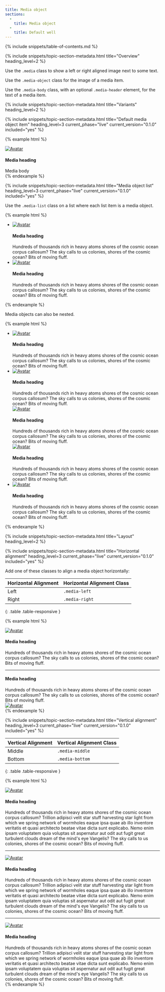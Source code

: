 ```yaml
---
title: Media object
sections:
  -
    title: Media object
  -
    title: Default well
---
```


{% include snippets/table-of-contents.md %}

{% include snippets/topic-section-metadata.html
  title="Overview"
  heading_level=2
%}

Use the `.media` class to show a left or right aligned image next to some text.

Use the `.media-object` class for the image of a media item.

Use the `.media-body` class, with an optional `.media-header` element, for the text of a media item.

{% include snippets/topic-section-metadata.html
  title="Variants"
  heading_level=2
%}

{% include snippets/topic-section-metadata.html
  title="Default media object item"
  heading_level=3
  current_phase="live"
  current_version="0.1.0"
  included="yes"
%}

{% example html %}
<div class="media">
  <div class="media-left">
    <a href="#"><img class="media-object" src="https://placeholdit.imgix.net/~text?txtsize=15&txt=Avatar&w=64&h=64" alt="Avatar"></a>
  </div>
  <div class="media-body">
    <h4 class="media-heading">Media heading</h4>
    Media body
  </div>
</div>
{% endexample %}

{% include snippets/topic-section-metadata.html
  title="Media object list"
  heading_level=3
  current_phase="live"
  current_version="0.1.0"
  included="yes"
%}

Use the `.media-list` class on a list where each list item is a media object.

{% example html %}
<ul class="media-list">
  <li class="media">
    <div class="media-left">
      <a href="#"><img class="media-object" src="https://placeholdit.imgix.net/~text?txtsize=15&txt=Avatar&w=64&h=64" alt="Avatar"></a>
    </div>
    <div class="media-body">
      <h4 class="media-heading">Media heading</h4>
      Hundreds of thousands rich in heavy atoms shores of the cosmic ocean corpus callosum?
      The sky calls to us colonies, shores of the cosmic ocean? Bits of moving fluff.
    </div>
  </li>
  <li class="media">
    <div class="media-left">
      <a href="#"><img class="media-object" src="https://placeholdit.imgix.net/~text?txtsize=15&txt=Avatar&w=64&h=64" alt="Avatar"></a>
    </div>
    <div class="media-body">
      <h4 class="media-heading">Media heading</h4>
      Hundreds of thousands rich in heavy atoms shores of the cosmic ocean corpus callosum?
      The sky calls to us colonies, shores of the cosmic ocean? Bits of moving fluff.
    </div>
  </li>
</ul>
{% endexample %}

Media objects can also be nested.

{% example html %}
<ul class="media-list">
  <li class="media">
    <div class="media-left">
      <a href="#"><img class="media-object" src="https://placeholdit.imgix.net/~text?txtsize=15&txt=Avatar&w=64&h=64" alt="Avatar"></a>
    </div>
    <div class="media-body">
      <h4 class="media-heading">Media heading</h4>
      Hundreds of thousands rich in heavy atoms shores of the cosmic ocean corpus callosum?
      The sky calls to us colonies, shores of the cosmic ocean? Bits of moving fluff.
    </div>
  </li>
  <li class="media">
    <div class="media-left">
      <a href="#"><img class="media-object" src="https://placeholdit.imgix.net/~text?txtsize=15&txt=Avatar&w=64&h=64" alt="Avatar"></a>
    </div>
    <div class="media-body">
      <h4 class="media-heading">Media heading</h4>
      Hundreds of thousands rich in heavy atoms shores of the cosmic ocean corpus callosum?
      The sky calls to us colonies, shores of the cosmic ocean? Bits of moving fluff.
      <!-- Nested media object -->
      <div class="media">
        <div class="media-left">
          <a href="#"><img class="media-object" src="https://placeholdit.imgix.net/~text?txtsize=15&txt=Avatar&w=64&h=64" alt="Avatar"></a>
        </div>
        <!-- Nested media object -->
        <div class="media-body">
          <h4 class="media-heading">Media heading</h4>
          Hundreds of thousands rich in heavy atoms shores of the cosmic ocean corpus callosum?
          The sky calls to us colonies, shores of the cosmic ocean? Bits of moving fluff.
          <div class="media">
            <div class="media-left">
              <a href="#"><img class="media-object" src="https://placeholdit.imgix.net/~text?txtsize=15&txt=Avatar&w=64&h=64" alt="Avatar"></a>
            </div>
            <div class="media-body">
              <h4 class="media-heading">Media heading</h4>
              Hundreds of thousands rich in heavy atoms shores of the cosmic ocean corpus callosum?
              The sky calls to us colonies, shores of the cosmic ocean? Bits of moving fluff.
            </div>
          </div>
        </div>
      </div>
    </div>
  </li>
  <li class="media">
    <div class="media-left">
      <a href="#"><img class="media-object" src="https://placeholdit.imgix.net/~text?txtsize=15&txt=Avatar&w=64&h=64" alt="Avatar"></a>
    </div>
    <div class="media-body">
      <h4 class="media-heading">Media heading</h4>
      Hundreds of thousands rich in heavy atoms shores of the cosmic ocean corpus callosum?
      The sky calls to us colonies, shores of the cosmic ocean? Bits of moving fluff.
    </div>
  </li>
</ul>
{% endexample %}

{% include snippets/topic-section-metadata.html
  title="Layout"
  heading_level=2
%}

{% include snippets/topic-section-metadata.html
  title="Horizontal alignment"
  heading_level=3
  current_phase="live"
  current_version="0.1.0"
  included="yes"
%}

Add one of these classes to align a media object horizontally:

| Horizontal Alignment | Horizontal Alignment Class |
| -------------------- | -------------------------- |
| Left                 | `.media-left`              |
| Right                | `.media-right`             |
{: .table .table-responsive }

{% example html %}
<!-- Left aligned -->
<div class="media">
  <div class="media-left">
    <a href="#"><img class="media-object" src="https://placeholdit.imgix.net/~text?txtsize=15&txt=Avatar&w=64&h=64" alt="Avatar"></a>
  </div>
  <div class="media-body">
    <h4 class="media-heading">Media heading</h4>
    Hundreds of thousands rich in heavy atoms shores of the cosmic ocean corpus callosum?
    The sky calls to us colonies, shores of the cosmic ocean? Bits of moving fluff.
  </div>
</div>

<hr />

<!-- Right aligned -->
<div class="media">
  <div class="media-body">
    <h4 class="media-heading">Media heading</h4>
    Hundreds of thousands rich in heavy atoms shores of the cosmic ocean corpus callosum?
    The sky calls to us colonies, shores of the cosmic ocean? Bits of moving fluff.
  </div>
  <div class="media-right">
    <a href="#"><img class="media-object" src="https://placeholdit.imgix.net/~text?txtsize=15&txt=Avatar&w=64&h=64" alt="Avatar"></a>
  </div>
</div>
{% endexample %}

{% include snippets/topic-section-metadata.html
  title="Vertical alignment"
  heading_level=3
  current_phase="live"
  current_version="0.1.0"
  included="yes"
%}

| Vertical Alignment  | Vertical Alignment Class |
| ------------------- | ------------------------ |
| Middle              | `.media-middle`          |
| Bottom              | `.media-bottom`          |
{: .table .table-responsive }

{% example html %}
<!-- Top aligned (default) -->
<div class="media">
  <div class="media-left">
    <a href="#"><img class="media-object" src="https://placeholdit.imgix.net/~text?txtsize=15&txt=Avatar&w=64&h=64" alt="Avatar"></a>
  </div>
  <div class="media-body">
    <h4 class="media-heading">Media heading</h4>
    Hundreds of thousands rich in heavy atoms shores of the cosmic ocean corpus callosum?
    Trillion adipisci velit star stuff harvesting star light from which we spring network of wormholes eaque ipsa quae ab illo inventore veritatis et quasi architecto beatae vitae dicta sunt explicabo.
    Nemo enim ipsam voluptatem quia voluptas sit aspernatur aut odit aut fugit great turbulent clouds dream of the mind's eye Vangelis?
    The sky calls to us colonies, shores of the cosmic ocean? Bits of moving fluff.
  </div>
</div>

<hr />

<!-- Middle aligned -->
<div class="media">
  <div class="media-left media-middle">
    <a href="#"><img class="media-object" src="https://placeholdit.imgix.net/~text?txtsize=15&txt=Avatar&w=64&h=64" alt="Avatar"></a>
  </div>
  <div class="media-body">
    <h4 class="media-heading">Media heading</h4>
    Hundreds of thousands rich in heavy atoms shores of the cosmic ocean corpus callosum?
    Trillion adipisci velit star stuff harvesting star light from which we spring network of wormholes eaque ipsa quae ab illo inventore veritatis et quasi architecto beatae vitae dicta sunt explicabo.
    Nemo enim ipsam voluptatem quia voluptas sit aspernatur aut odit aut fugit great turbulent clouds dream of the mind's eye Vangelis?
    The sky calls to us colonies, shores of the cosmic ocean? Bits of moving fluff.
  </div>
</div>

<hr />

<!-- Bottom aligned -->
<div class="media">
  <div class="media-left media-bottom">
    <a href="#"><img class="media-object" src="https://placeholdit.imgix.net/~text?txtsize=15&txt=Avatar&w=64&h=64" alt="Avatar"></a>
  </div>
  <div class="media-body">
    <h4 class="media-heading">Media heading</h4>
    Hundreds of thousands rich in heavy atoms shores of the cosmic ocean corpus callosum?
    Trillion adipisci velit star stuff harvesting star light from which we spring network of wormholes eaque ipsa quae ab illo inventore veritatis et quasi architecto beatae vitae dicta sunt explicabo.
    Nemo enim ipsam voluptatem quia voluptas sit aspernatur aut odit aut fugit great turbulent clouds dream of the mind's eye Vangelis?
    The sky calls to us colonies, shores of the cosmic ocean? Bits of moving fluff.
  </div>
</div>
{% endexample %}
